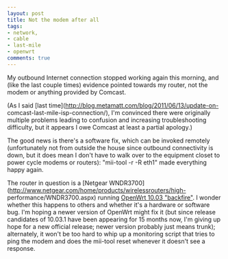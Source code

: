 ```yaml
---
layout: post
title: Not the modem after all
tags:
- network,
- cable
- last-mile
- openwrt
comments: true
---
```

My outbound Internet connection stopped working again this morning, and (like
the last couple times) evidence pointed towards my router, not the modem or
anything provided by Comcast.

(As I said [last time](http://blog.metamatt.com/blog/2011/06/13/update-on-
comcast-last-mile-isp-connection/), I'm convinced there were originally
multiple problems leading to confusion and increasing troubleshooting
difficulty, but it appears I owe Comcast at least a partial apology.)

The good news is there's a software fix, which can be invoked remotely
(unfortunately not from outside the house since outbound connectivity is down,
but it does mean I don't have to walk over to the equipment closet to power
cycle modems or routers): "mii-tool -r -R eth1" made everything happy again.

The router in question is a [Netgear
WNDR3700](http://www.netgear.com/home/products/wirelessrouters/high-
performance/WNDR3700.aspx) running [OpenWrt 10.03
"backfire"](http://backfire.openwrt.org/10.03/README). I wonder whether this
happens to others and whether it's a hardware or software bug. I'm hoping a
newer version of OpenWrt might fix it (but since release candidates of 10.03.1
have been appearing for 15 months now, I'm giving up hope for a new official
release; newer version probably just means trunk); alternately, it won't be
too hard to whip up a monitoring script that tries to ping the modem and does
the mii-tool reset whenever it doesn't see a response.

